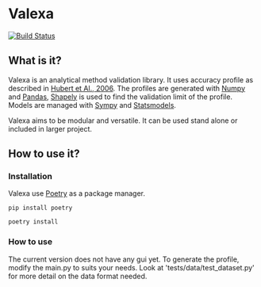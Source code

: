 # Valexa
[![Build Status](https://travis-ci.org/GroupeChemia/valexa.svg?branch=master)](https://travis-ci.org/GroupeChemia/valexa)

## What is it?

Valexa is an analytical method validation library. It uses accuracy profile as described in 
[Hubert et Al., 2006](https://www.sciencedirect.com/science/article/abs/pii/S0731708504003292). The profiles are 
generated with [Numpy](https://numpy.org/) and [Pandas](https://pandas.pydata.org/), 
[Shapely](https://github.com/Toblerity/Shapely) is used to find the validation limit of the profile. Models are managed
with [Sympy](https://www.sympy.org/) and [Statsmodels](https://www.statsmodels.org/).

Valexa aims to be modular and versatile. It can be used stand alone or included in larger project.

## How to use it?

### Installation

Valexa use [Poetry](https://python-poetry.org/) as a package manager.

    pip install poetry
    
    poetry install
    
### How to use

The current version does not have any gui yet. To generate the profile, modify the main.py to suits your needs. Look at
'tests/data/test_dataset.py' for more detail on the data format needed.
